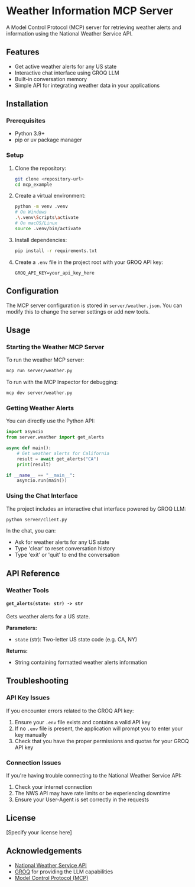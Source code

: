 # Weather Information MCP Server

A Model Control Protocol (MCP) server for retrieving weather alerts and information using the National Weather Service API.

## Features

- Get active weather alerts for any US state
- Interactive chat interface using GROQ LLM
- Built-in conversation memory
- Simple API for integrating weather data in your applications

## Installation

### Prerequisites

- Python 3.9+
- pip or uv package manager

### Setup

1. Clone the repository:
   ```bash
   git clone <repository-url>
   cd mcp_example
   ```

2. Create a virtual environment:
   ```bash
   python -m venv .venv
   # On Windows
   .\.venv\Scripts\activate
   # On macOS/Linux
   source .venv/bin/activate
   ```

3. Install dependencies:
   ```bash
   pip install -r requirements.txt
   ```

4. Create a `.env` file in the project root with your GROQ API key:
   ```
   GROQ_API_KEY=your_api_key_here
   ```

## Configuration

The MCP server configuration is stored in `server/weather.json`. You can modify this to change the server settings or add new tools.

## Usage

### Starting the Weather MCP Server

To run the weather MCP server:

```bash
mcp run server/weather.py
```

To run with the MCP Inspector for debugging:

```bash
mcp dev server/weather.py
```

### Getting Weather Alerts

You can directly use the Python API:

```python
import asyncio
from server.weather import get_alerts

async def main():
    # Get weather alerts for California
    result = await get_alerts("CA")
    print(result)

if __name__ == "__main__":
    asyncio.run(main())
```

### Using the Chat Interface

The project includes an interactive chat interface powered by GROQ LLM:

```bash
python server/client.py
```

In the chat, you can:
- Ask for weather alerts for any US state
- Type 'clear' to reset conversation history
- Type 'exit' or 'quit' to end the conversation

## API Reference

### Weather Tools

#### `get_alerts(state: str) -> str`

Gets weather alerts for a US state.

**Parameters:**
- `state` (str): Two-letter US state code (e.g. CA, NY)

**Returns:**
- String containing formatted weather alerts information

## Troubleshooting

### API Key Issues

If you encounter errors related to the GROQ API key:
1. Ensure your `.env` file exists and contains a valid API key
2. If no `.env` file is present, the application will prompt you to enter your key manually
3. Check that you have the proper permissions and quotas for your GROQ API key

### Connection Issues

If you're having trouble connecting to the National Weather Service API:
1. Check your internet connection
2. The NWS API may have rate limits or be experiencing downtime
3. Ensure your User-Agent is set correctly in the requests

## License

[Specify your license here]

## Acknowledgements

- [National Weather Service API](https://www.weather.gov/documentation/services-web-api)
- [GROQ](https://groq.com/) for providing the LLM capabilities
- [Model Control Protocol (MCP)](https://github.com/anthropics/anthropic-cookbook/tree/main/mcp)
